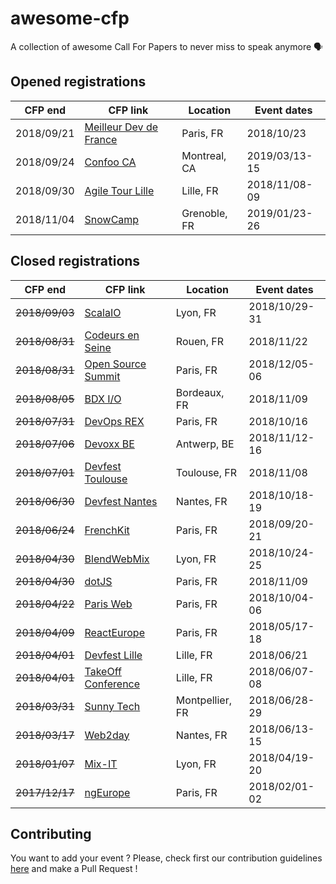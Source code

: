 # awesome-cfp
A collection of awesome Call For Papers to never miss to speak anymore 🗣

## Opened registrations

| CFP end    | CFP link                                                   | Location     | Event dates   |
| ---------- | ---------------------------------------------------------- | ------------ | ------------- |
| 2018/09/21 | [Meilleur Dev de France](https://www.papercall.io/mdf2018) | Paris, FR    | 2018/10/23    |
| 2018/09/24 | [Confoo CA](https://confoo.ca/fr/yul2019/call-for-papers)  | Montreal, CA | 2019/03/13-15 |
| 2018/09/30 | [Agile Tour Lille](http://2018.agiletour-lille.org/cfp/)   | Lille, FR    | 2018/11/08-09 |
| 2018/11/04 | [SnowCamp](https://www.papercall.io/snowcamp-2019)         | Grenoble, FR | 2019/01/23-26 |

## Closed registrations

| CFP end        | CFP link                                                                      | Location        | Event dates   |
| -------------- | ----------------------------------------------------------------------------- | --------------- | ------------- |
| ~~2018/09/03~~ | [ScalaIO](https://cfp.scala.io/)                                              | Lyon, FR        | 2018/10/29-31 |
| ~~2018/08/31~~ | [Codeurs en Seine](https://codeursenseine.cfp.io/)                            | Rouen, FR       | 2018/11/22    |
| ~~2018/08/31~~ | [Open Source Summit](http://cfp.opensourcesummit.paris/)                      | Paris, FR       | 2018/12/05-06 |
| ~~2018/08/05~~ | [BDX I/O](https://cfp.bdx.io/)                                                | Bordeaux, FR    | 2018/11/09    |
| ~~2018/07/31~~ | [DevOps REX](https://www.devopsrex.fr/proposer-un-talk/)                      | Paris, FR       | 2018/10/16    |
| ~~2018/07/06~~ | [Devoxx BE](https://dvbe18.confinabox.com/)                                   | Antwerp, BE     | 2018/11/12-16 |
| ~~2018/07/01~~ | [Devfest Toulouse](https://devfest-toulouse.cfp.io/)                          | Toulouse, FR    | 2018/11/08    |
| ~~2018/06/30~~ | [Devfest Nantes](https://cfp.gdgnantes.com/public/event/inzOQDR94h4bAaOVd7Db) | Nantes, FR      | 2018/10/18-19 |
| ~~2018/06/24~~ | [FrenchKit](https://www.papercall.io/frenchkit-2018)                          | Paris, FR       | 2018/09/20-21 |
| ~~2018/04/30~~ | [BlendWebMix](https://blendwebmix.workable.com/)                              | Lyon, FR        | 2018/10/24-25 |
| ~~2018/04/30~~ | [dotJS](https://eventil.com/events/dotjs-2018)                                | Paris, FR       | 2018/11/09    |
| ~~2018/04/22~~ | [Paris Web](https://appel-orateurs.paris-web.fr/)                             | Paris, FR       | 2018/10/04-06 |
| ~~2018/04/09~~ | [ReactEurope](https://checkout.eventlama.com/#/events/reacteurope-2018/cfp)   | Paris, FR       | 2018/05/17-18 |
| ~~2018/04/01~~ | [Devfest Lille](https://devfestlille.cfp.io/)                                 | Lille, FR       | 2018/06/21    |
| ~~2018/04/01~~ | [TakeOff Conference](https://www.takeoffconf.io/)                             | Lille, FR       | 2018/06/07-08 |
| ~~2018/03/31~~ | [Sunny Tech](https://sunnytech.cfp.io/)                                       | Montpellier, FR | 2018/06/28-29 |
| ~~2018/03/17~~ | [Web2day](https://web2day.cfp.io/)                                            | Nantes, FR      | 2018/06/13-15 |
| ~~2018/01/07~~ | [Mix-IT](https://mix-it.cfp.io/)                                              | Lyon, FR        | 2018/04/19-20 |
| ~~2017/12/17~~ | [ngEurope](https://checkout.eventlama.com/#/events/PHD3/cfp)                  | Paris, FR       | 2018/02/01-02 |

## Contributing

You want to add your event ? Please, check first our contribution guidelines [here](CONTRIBUTING.md) and make a Pull Request !
